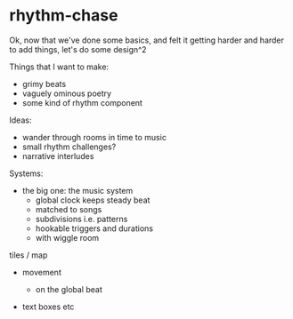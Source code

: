 # rhythm-chase


Ok, now that we've done some basics, and felt it getting harder and harder to add things,
let's do some design^2

Things that I want to make: 
- grimy beats
- vaguely ominous poetry
- some kind of rhythm component

Ideas: 

- wander through rooms in time to music
- small rhythm challenges? 
- narrative interludes

Systems: 
- the big one: the music system
  - global clock keeps steady beat
  - matched to songs
  - subdivisions i.e. patterns
  - hookable triggers and durations
  - with wiggle room

tiles / map

- movement
  - on the global beat

- text boxes etc
